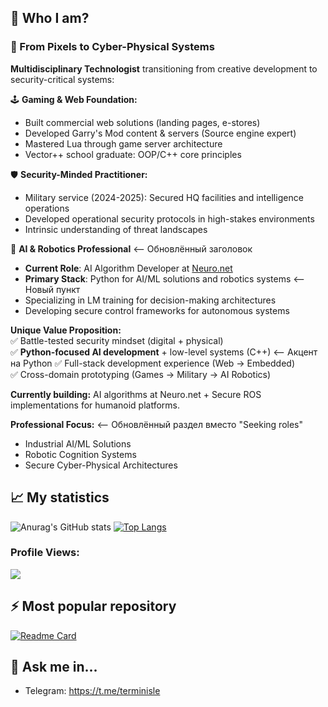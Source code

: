 ## 🔭 Who I am? 

### 🔐 From Pixels to Cyber-Physical Systems

**Multidisciplinary Technologist** transitioning from creative development to security-critical systems:

🕹️ **Gaming & Web Foundation:**  
- Built commercial web solutions (landing pages, e-stores)  
- Developed Garry's Mod content & servers (Source engine expert)  
- Mastered Lua through game server architecture  
- Vector++ school graduate: OOP/C++ core principles  

🛡️ **Security-Minded Practitioner:**  
- Military service (2024-2025): Secured HQ facilities and intelligence operations  
- Developed operational security protocols in high-stakes environments  
- Intrinsic understanding of threat landscapes  

🤖 **AI & Robotics Professional**  <-- Обновлённый заголовок
- **Current Role**: AI Algorithm Developer at [Neuro.net](https://neuro.net/)  
- **Primary Stack**: Python for AI/ML solutions and robotics systems  <-- Новый пункт
- Specializing in LM training for decision-making architectures  
- Developing secure control frameworks for autonomous systems  

**Unique Value Proposition:**  
✅ Battle-tested security mindset (digital + physical)  
✅ **Python-focused AI development** + low-level systems (C++)  <-- Акцент на Python 
✅ Full-stack development experience (Web → Embedded)  
✅ Cross-domain prototyping (Games → Military → AI Robotics)  

**Currently building:** AI algorithms at Neuro.net + Secure ROS implementations for humanoid platforms.  

**Professional Focus:**  <-- Обновлённый раздел вместо "Seeking roles"
- Industrial AI/ML Solutions  
- Robotic Cognition Systems  
- Secure Cyber-Physical Architectures

## 📈 My statistics

![Anurag's GitHub stats](https://github-readme-stats.vercel.app/api?username=cyberpsychoz&theme=default&show_icons=true) 
[![Top Langs](https://github-readme-stats.vercel.app/api/top-langs/?username=cyberpsychoz&layout=compact)](https://github.com/anuraghazra/github-readme-stats)

### Profile Views:
![](https://komarev.com/ghpvc/?username=cyberpsychoz&color=blueviolet&style=for-the-badge)

## ⚡ Most popular repository

[![Readme Card](https://github-readme-stats.vercel.app/api/pin/?username=cyberpsychoz&repo=garrysmod_falloutrp_helix)](https://github.com/cyberpsychoz/garrysmod_falloutrp_helix)

## 💬 Ask me in...
- Telegram: https://t.me/terminisle
